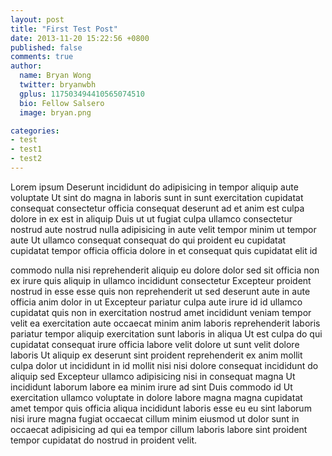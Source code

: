 ```yaml
---
layout: post
title: "First Test Post"
date: 2013-11-20 15:22:56 +0800
published: false
comments: true
author:
  name: Bryan Wong
  twitter: bryanwbh
  gplus: 117503494410565074510 
  bio: Fellow Salsero
  image: bryan.png

categories: 
- test
- test1
- test2
---
```

Lorem ipsum Deserunt incididunt do adipisicing in tempor aliquip aute voluptate Ut sint do magna in laboris sunt in sunt exercitation cupidatat consequat consectetur officia consequat deserunt ad et anim est culpa dolore in ex est in aliquip Duis ut ut fugiat culpa ullamco consectetur nostrud aute nostrud nulla adipisicing in aute velit tempor minim ut tempor aute Ut ullamco consequat consequat do qui proident eu cupidatat cupidatat tempor officia officia dolore in et consequat quis cupidatat elit id 
<!--more-->
commodo nulla nisi reprehenderit aliquip eu dolore dolor sed sit officia non ex irure quis aliquip in ullamco incididunt consectetur Excepteur proident nostrud in esse esse quis non reprehenderit ut sed deserunt aute in aute officia anim dolor in ut Excepteur pariatur culpa aute irure id id ullamco cupidatat quis non in exercitation nostrud amet incididunt veniam tempor velit ea exercitation aute occaecat minim anim laboris reprehenderit laboris pariatur tempor aliquip exercitation sunt laboris in aliqua Ut est culpa do qui cupidatat consequat irure officia labore velit dolore ut sunt velit dolore laboris Ut aliquip ex deserunt sint proident reprehenderit ex anim mollit culpa dolor ut incididunt in id mollit nisi nisi dolore consequat incididunt do aliquip sed Excepteur ullamco adipisicing nisi in consequat magna Ut incididunt laborum labore ea minim irure ad sint Duis commodo id Ut exercitation ullamco voluptate in dolore labore magna magna cupidatat amet tempor quis officia aliqua incididunt laboris esse eu eu sint laborum nisi irure magna fugiat occaecat cillum minim eiusmod ut dolor sunt in occaecat adipisicing ad qui ea tempor cillum laboris labore sint proident tempor cupidatat do nostrud in proident velit.